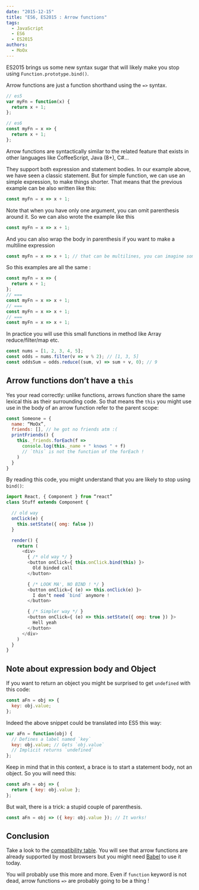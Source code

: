 ```yaml
---
date: "2015-12-15"
title: "ES6, ES2015 : Arrow functions"
tags:
  - JavaScript
  - ES6
  - ES2015
authors:
  - MoOx
---
```


ES2015 brings us some new syntax sugar that will likely make you stop using
`Function.prototype.bind()`.

Arrow functions are just a function shorthand using the `=>` syntax.

```js
// es5
var myFn = function(x) {
  return x + 1;
};

// es6
const myFn = x => {
  return x + 1;
};
```

Arrow functions are syntactically similar to the related feature that exists in
other languages like CoffeeScript, Java (8+), C#…

They support both expression and statement bodies. In our example above, we have
seen a classic statement. But for simple function, we can use an simple
expression, to make things shorter. That means that the previous example can be
also written like this:

```js
const myFn = x => x + 1;
```

Note that when you have only one argument, you can omit parenthesis around it.
So we can also wrote the example like this

```js
const myFn = x => x + 1;
```

And you can also wrap the body in parenthesis if you want to make a multiline
expression

```js
const myFn = x => x + 1; // that can be multilines, you can imagine some JSX here ;)
```

So this examples are all the same :

```js
const myFn = x => {
  return x + 1;
};
// ===
const myFn = x => x + 1;
// ===
const myFn = x => x + 1;
// ===
const myFn = x => x + 1;
```

In practice you will use this small functions in method like Array
reduce/filter/map etc.

```js
const nums = [1, 2, 3, 4, 5];
const odds = nums.filter(v => v % 2); // [1, 3, 5]
const oddsSum = odds.reduce((sum, v) => sum + v, 0); // 9
```

## Arrow functions don’t have a `this`

Yes your read correctly: unlike functions, arrows function share the same
lexical this as their surrounding code. So that means the `this` you might use
use in the body of an arrow function refer to the parent scope:

```js
const Someone = {
  name: “MoOx”,
  friends: [], // he got no friends atm :(
  printFriends() {
    this._friends.forEach(f =>
      console.log(this._name + " knows " + f)
      // `this` is not the function of the forEach !
    )
  }
}
```

By reading this code, you might understand that you are likely to stop using
`bind()`:

```js
import React, { Component } from “react”
class Stuff extends Component {

  // old way
  onClick(e) {
    this.setState({ omg: false })
  }

  render() {
    return (
      <div>
        { /* old way */ }
        <button onClick={ this.onClick.bind(this) }>
          Old binded call
        </button>

        { /* LOOK MA', NO BIND ! */ }
        <button onClick={ (e) => this.onClick(e) }>
          I don’t need `bind` anymore !
        </button>

        { /* Simpler way */ }
        <button onClick={ (e) => this.setState({ omg: true }) }>
          Hell yeah
        </button>
      </div>
    )
  }
}
```

## Note about expression body and Object

If you want to return an object you might be surprised to get `undefined` with
this code:

```js
const aFn = obj => {
  key: obj.value;
};
```

Indeed the above snippet could be translated into ES5 this way:

```js
var aFn = function(obj) {
  // Defines a label named `key`
  key: obj.value; // Gets `obj.value`
  // Implicit returns `undefined`
};
```

Keep in mind that in this context, a brace is to start a statement body, not an
object. So you will need this:

```js
const aFn = obj => {
  return { key: obj.value };
};
```

But wait, there is a trick: a stupid couple of parenthesis.

```js
const aFn = obj => ({ key: obj.value }); // It works!
```

## Conclusion

Take a look to the
[compatibility table](https://kangax.github.io/compat-table/es6/#test-arrow_functions).
You will see that arrow functions are already supported by most browsers but you
might need [Babel](http://babeljs.io) to use it today.

You will probably use this more and more. Even if `function` keyword is not
dead, arrow functions `=>` are probably going to be a thing !

